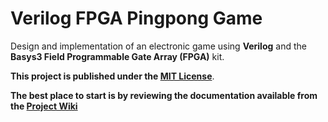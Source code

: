 # Verilog FPGA Pingpong Game

Design and implementation of an electronic game using **Verilog** and the **Basys3 Field Programmable Gate Array (FPGA)** kit.

**This project is published under the [MIT License](https://choosealicense.com/licenses/mit/)**.

**The best place to start is by reviewing the documentation available from the [Project Wiki](https://github.com/bizkiwi/verilog-fpga-pingpong-game/wiki)** 
